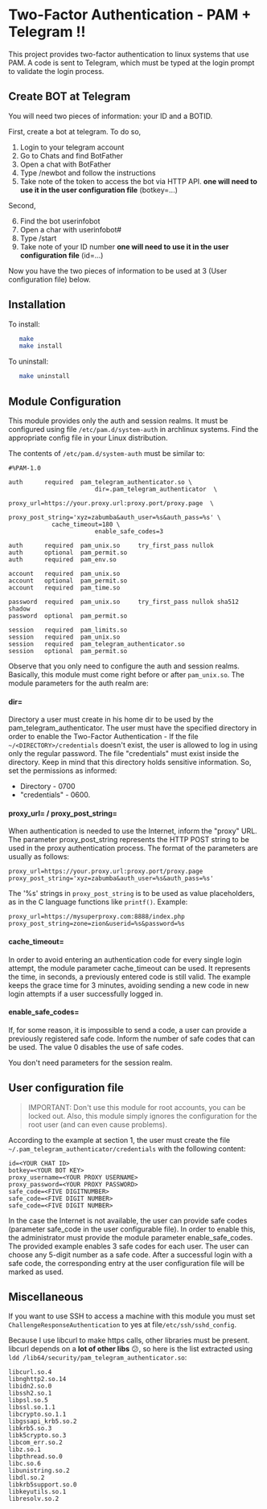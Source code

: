 # Two-Factor Authentication - PAM + Telegram !!

This project provides two-factor authentication to linux systems that use PAM. A code is sent to
Telegram, which must be typed at the login prompt to validate the login process.

## Create BOT at Telegram

You will need two pieces of information: your ID and a BOTID.

First, create a bot at telegram. To do so, 

1. Login to your telegram account 
2. Go to Chats and find BotFather
3. Open a chat with BotFather
4. Type /newbot and follow the instructions
5. Take note of the token to access the bot via HTTP API. **one will need to use it in the user configuration file** (botkey=...)

Second, 

6. Find the bot userinfobot
7. Open a char with userinfobot#
8. Type /start 
9. Take note of your ID number **one will need to use it in the user configuration file** (id=...)

Now you have the two pieces of information to be used at 3 (User configuration file) below.

## Installation

To install:
```bash
   make
   make install
```
To uninstall:
```bash
   make uninstall
```

## Module Configuration

This module provides only the auth and session realms. It must be configured using file
`/etc/pam.d/system-auth` in archlinux systems. Find the appropriate config file in your Linux
distribution.

The contents of `/etc/pam.d/system-auth` must be similar to:

	#%PAM-1.0

	auth	  required  pam_telegram_authenticator.so \ 
                            dir=.pam_telegram_authenticator  \
                            proxy_url=https://your.proxy.url:proxy.port/proxy.page  \
                            proxy_post_string='xyz=zabumba&auth_user=%s&auth_pass=%s' \
			    cache_timeout=180 \
                            enable_safe_codes=3

	auth      required  pam_unix.so     try_first_pass nullok
	auth      optional  pam_permit.so
	auth      required  pam_env.so

	account   required  pam_unix.so
	account   optional  pam_permit.so
	account   required  pam_time.so

	password  required  pam_unix.so     try_first_pass nullok sha512 shadow
	password  optional  pam_permit.so	

	session   required  pam_limits.so
	session   required  pam_unix.so
	session	  required  pam_telegram_authenticator.so
	session   optional  pam_permit.so

Observe that you only need to configure the auth and session realms. Basically, this module must
come right before or after `pam_unix.so`. The module parameters for the auth realm are:


#### dir=	    	       	  

Directory a user must create in his home dir to be used by the pam_telegram_authenticator. The user
must have the specified directory in order to enable the Two-Factor Authentication - If 
the file `~/<DIRECTORY>/credentials` doesn't exist, the user is allowed to log in using only 
the regular password. The file "credentials" must exist inside the directory. Keep in 
mind that this directory holds sensitive information. So, set the permissions as 
informed:

- Directory     - 0700
- "credentials" - 0600.
 
#### proxy_url=	/ proxy_post_string=	  

When authentication is needed to use the Internet, inform the "proxy" URL. The parameter 
proxy_post_string represents the HTTP POST string to be used in the proxy authentication 
process. The format of the parameters are usually as follows:

```
proxy_url=https://your.proxy.url:proxy.port/proxy.page
proxy_post_string='xyz=zabumba&auth_user=%s&auth_pass=%s'
```

The '%s' strings in `proxy_post_string` is to be used as value placeholders, as in the C 
language functions like `printf()`. Example:

```
proxy_url=https://mysuperproxy.com:8888/index.php
proxy_post_string=zone=zion&userid=%s&password=%s
```
			  
#### cache_timeout=         

In order to avoid entering an authentication code for every single login attempt, the 
module parameter cache_timeout can be used. It represents the time, in seconds, a 
previously entered code is still valid. The example keeps the grace time for 3 minutes, 
avoiding sending a new code in new login attempts if a user successfully logged in.

#### enable_safe_codes=	  

If, for some reason, it is impossible to send a code, a user can provide a previously 
registered safe code. Inform the number of safe codes that can be used. The value 0 
disables the use of safe codes.

You don't need parameters for the session realm.

## User configuration file

> IMPORTANT: Don't use this module for root accounts, you can be locked out. Also, this module 
> simply ignores the configuration for the root user (and can even cause problems).

According to the example at section 1, the user must create the file
`~/.pam_telegram_authenticator/credentials` with the following content:

```
id=<YOUR CHAT ID>
botkey=<YOUR BOT KEY>
proxy_username=<YOUR PROXY USERNAME>
proxy_password=<YOUR PROXY PASSWORD>
safe_code=<FIVE DIGITNUMBER>
safe_code=<FIVE DIGIT NUMBER>
safe_code=<FIVE DIGIT NUMBER>
```

In the case the Internet is not available, the user can provide safe codes (parameter safe_code
in the user configurable file). In order to enable this, the administrator must provide the
module parameter enable_safe_codes. The provided example enables 3 safe codes for each user.
The user can choose any 5-digit number as a safe code. After a successful login with a safe code,
the corresponding entry at the user configuration file will be marked as used.

## Miscellaneous

If you want to use SSH to access a machine with this module you must set
`ChallengeResponseAuthentication` to yes at file`/etc/ssh/sshd_config`.

Because I use libcurl to make https calls, other libraries must be present. libcurl depends on
a **lot of other libs** :confused:, so here is the list extracted using
`ldd /lib64/security/pam_telegram_authenticator.so`:

	libcurl.so.4
	libnghttp2.so.14
	libidn2.so.0
	libssh2.so.1
	libpsl.so.5
	libssl.so.1.1
	libcrypto.so.1.1
	libgssapi_krb5.so.2
	libkrb5.so.3
	libk5crypto.so.3
	libcom_err.so.2
	libz.so.1
	libpthread.so.0
	libc.so.6
	libunistring.so.2
	libdl.so.2
	libkrb5support.so.0
	libkeyutils.so.1
	libresolv.so.2

